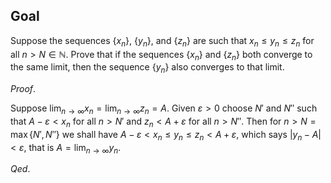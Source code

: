 ## Goal

Suppose the sequences $\{x_n\}$, $\{y_n\}$, and $\{z_n\}$ are such that $x_n \leq y_n \leq z_n$ for all $n > N \in \mathbb{N}$. Prove that if the sequences $\{x_n\}$ and $\{z_n\}$ both converge to the same limit, then the sequence $\{y_n\}$ also converges to that limit.

$Proof.$

Suppose $\lim_{n \to \infty} x_n = \lim_{n \to \infty} z_n = A$. Given $\varepsilon > 0$ choose $N'$ and $N''$ such that $A - \varepsilon < x_n$ for all $n > N'$ and $z_n < A + \varepsilon$ for all $n > N''$. Then for $n > N = \max\{N', N''\}$ we shall have $A - \varepsilon < x_n \leq y_n \leq z_n < A + \varepsilon$, which says $|y_n - A| < \varepsilon$, that is $A = \lim_{n \to \infty} y_n$.

$Qed.$